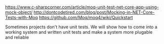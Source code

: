 https://www.c-sharpcorner.com/article/moq-unit-test-net-core-app-using-mock-object/
http://dontcodetired.com/blog/post/Mocking-in-NET-Core-Tests-with-Moq
https://github.com/Moq/moq4/wiki/Quickstart

Sometimes projects don't have unit tests.
We will show how to come into a working system and written unit tests and make a system more plugable and reliable